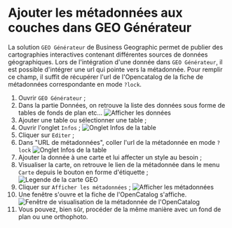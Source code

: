 # Ajouter les métadonnées aux couches dans GEO Générateur

La solution `GEO Générateur` de Business Geographic permet de publier des cartographies interactives contenant différentes sources de données géographiques. Lors de l'intégration d'une donnée dans `GEO Générateur`, il est possible d'intégrer une url qui pointe vers la métadonnée. Pour remplir ce champ, il suffit de récupérer l'url de l'Opencatalog de la fiche de métadonnées correspondante en mode `?lock`.

1. Ouvrir `GEO Générateur` ;
2. Dans la partie Données, on retrouve la liste des données sous forme de tables de fonds de plan etc...
![Afficher les données](/assets/appendices/geo_tables.jpg)
3. Ajouter une table ou sélectionner une table ;
4. Ouvrir l'onglet `Infos` ;
![Onglet Infos de la table](/assets/appendices/geo_edit_table.jpg)
5. Cliquer sur `Editer` ;
6. Dans "URL de métadonnées", coller l'url de la métadonnée en mode `?lock`
![Onglet Infos de la table](/assets/appendices/geo_edit_table_metadata.jpg)
7. Ajouter la donnée à une carte et lui affecter un style au besoin ;
8. Visualiser la carte, on retrouve le lien de la métadonnée dans le menu `Carte` depuis le bouton en forme d'étiquette ;
![Legende de la carte GEO](/assets/appendices/geo_map_legend.jpg)
9. Cliquer sur `Afficher les métadonnées` ;
![Afficher les métadonnées](/assets/appendices/geo_map_legend_show_metadata.jpg)
10. Une fenêtre s'ouvre et la fiche de l'OpenCatalog s'affiche.
![Fenêtre de visualisation de la métadonnée de l'OpenCatalog](/assets/appendices/geo_window_with_metadata.jpg)
11. Vous pouvez, bien sûr, procéder de la même manière avec un fond de plan ou une orthophoto.
